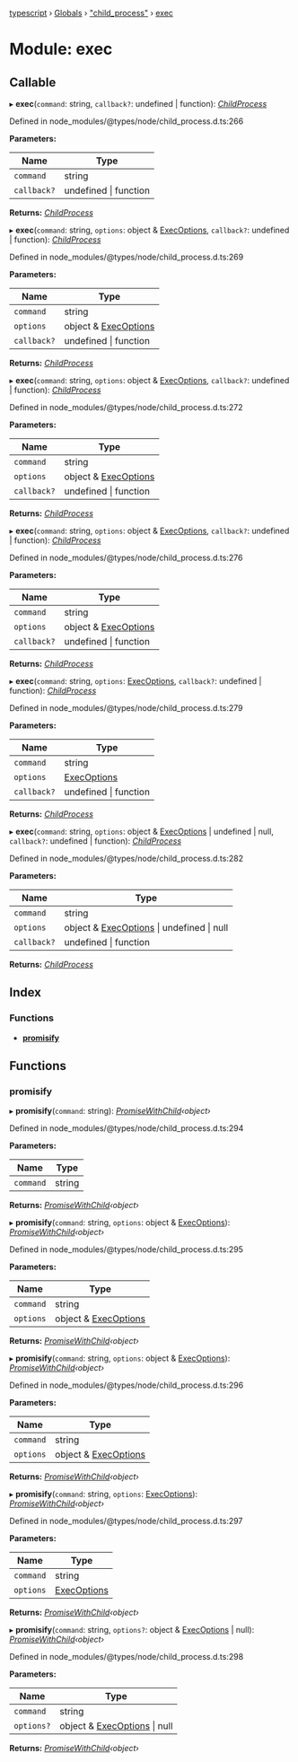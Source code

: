 [typescript](../README.md) › [Globals](../globals.md) › ["child_process"](_child_process_.md) › [exec](_child_process_.exec.md)

# Module: exec

## Callable

▸ **exec**(`command`: string, `callback?`: undefined | function): *[ChildProcess](../interfaces/_child_process_.childprocess.md)*

Defined in node_modules/@types/node/child_process.d.ts:266

**Parameters:**

Name | Type |
------ | ------ |
`command` | string |
`callback?` | undefined &#124; function |

**Returns:** *[ChildProcess](../interfaces/_child_process_.childprocess.md)*

▸ **exec**(`command`: string, `options`: object & [ExecOptions](../interfaces/_child_process_.execoptions.md), `callback?`: undefined | function): *[ChildProcess](../interfaces/_child_process_.childprocess.md)*

Defined in node_modules/@types/node/child_process.d.ts:269

**Parameters:**

Name | Type |
------ | ------ |
`command` | string |
`options` | object & [ExecOptions](../interfaces/_child_process_.execoptions.md) |
`callback?` | undefined &#124; function |

**Returns:** *[ChildProcess](../interfaces/_child_process_.childprocess.md)*

▸ **exec**(`command`: string, `options`: object & [ExecOptions](../interfaces/_child_process_.execoptions.md), `callback?`: undefined | function): *[ChildProcess](../interfaces/_child_process_.childprocess.md)*

Defined in node_modules/@types/node/child_process.d.ts:272

**Parameters:**

Name | Type |
------ | ------ |
`command` | string |
`options` | object & [ExecOptions](../interfaces/_child_process_.execoptions.md) |
`callback?` | undefined &#124; function |

**Returns:** *[ChildProcess](../interfaces/_child_process_.childprocess.md)*

▸ **exec**(`command`: string, `options`: object & [ExecOptions](../interfaces/_child_process_.execoptions.md), `callback?`: undefined | function): *[ChildProcess](../interfaces/_child_process_.childprocess.md)*

Defined in node_modules/@types/node/child_process.d.ts:276

**Parameters:**

Name | Type |
------ | ------ |
`command` | string |
`options` | object & [ExecOptions](../interfaces/_child_process_.execoptions.md) |
`callback?` | undefined &#124; function |

**Returns:** *[ChildProcess](../interfaces/_child_process_.childprocess.md)*

▸ **exec**(`command`: string, `options`: [ExecOptions](../interfaces/_child_process_.execoptions.md), `callback?`: undefined | function): *[ChildProcess](../interfaces/_child_process_.childprocess.md)*

Defined in node_modules/@types/node/child_process.d.ts:279

**Parameters:**

Name | Type |
------ | ------ |
`command` | string |
`options` | [ExecOptions](../interfaces/_child_process_.execoptions.md) |
`callback?` | undefined &#124; function |

**Returns:** *[ChildProcess](../interfaces/_child_process_.childprocess.md)*

▸ **exec**(`command`: string, `options`: object & [ExecOptions](../interfaces/_child_process_.execoptions.md) | undefined | null, `callback?`: undefined | function): *[ChildProcess](../interfaces/_child_process_.childprocess.md)*

Defined in node_modules/@types/node/child_process.d.ts:282

**Parameters:**

Name | Type |
------ | ------ |
`command` | string |
`options` | object & [ExecOptions](../interfaces/_child_process_.execoptions.md) &#124; undefined &#124; null |
`callback?` | undefined &#124; function |

**Returns:** *[ChildProcess](../interfaces/_child_process_.childprocess.md)*

## Index

### Functions

* [__promisify__](_child_process_.exec.md#__promisify__)

## Functions

###  __promisify__

▸ **__promisify__**(`command`: string): *[PromiseWithChild](../interfaces/_child_process_.promisewithchild.md)‹object›*

Defined in node_modules/@types/node/child_process.d.ts:294

**Parameters:**

Name | Type |
------ | ------ |
`command` | string |

**Returns:** *[PromiseWithChild](../interfaces/_child_process_.promisewithchild.md)‹object›*

▸ **__promisify__**(`command`: string, `options`: object & [ExecOptions](../interfaces/_child_process_.execoptions.md)): *[PromiseWithChild](../interfaces/_child_process_.promisewithchild.md)‹object›*

Defined in node_modules/@types/node/child_process.d.ts:295

**Parameters:**

Name | Type |
------ | ------ |
`command` | string |
`options` | object & [ExecOptions](../interfaces/_child_process_.execoptions.md) |

**Returns:** *[PromiseWithChild](../interfaces/_child_process_.promisewithchild.md)‹object›*

▸ **__promisify__**(`command`: string, `options`: object & [ExecOptions](../interfaces/_child_process_.execoptions.md)): *[PromiseWithChild](../interfaces/_child_process_.promisewithchild.md)‹object›*

Defined in node_modules/@types/node/child_process.d.ts:296

**Parameters:**

Name | Type |
------ | ------ |
`command` | string |
`options` | object & [ExecOptions](../interfaces/_child_process_.execoptions.md) |

**Returns:** *[PromiseWithChild](../interfaces/_child_process_.promisewithchild.md)‹object›*

▸ **__promisify__**(`command`: string, `options`: [ExecOptions](../interfaces/_child_process_.execoptions.md)): *[PromiseWithChild](../interfaces/_child_process_.promisewithchild.md)‹object›*

Defined in node_modules/@types/node/child_process.d.ts:297

**Parameters:**

Name | Type |
------ | ------ |
`command` | string |
`options` | [ExecOptions](../interfaces/_child_process_.execoptions.md) |

**Returns:** *[PromiseWithChild](../interfaces/_child_process_.promisewithchild.md)‹object›*

▸ **__promisify__**(`command`: string, `options?`: object & [ExecOptions](../interfaces/_child_process_.execoptions.md) | null): *[PromiseWithChild](../interfaces/_child_process_.promisewithchild.md)‹object›*

Defined in node_modules/@types/node/child_process.d.ts:298

**Parameters:**

Name | Type |
------ | ------ |
`command` | string |
`options?` | object & [ExecOptions](../interfaces/_child_process_.execoptions.md) &#124; null |

**Returns:** *[PromiseWithChild](../interfaces/_child_process_.promisewithchild.md)‹object›*
